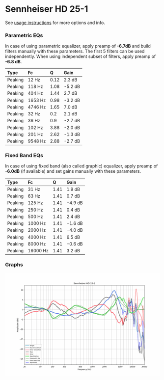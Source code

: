 # Sennheiser HD 25-1
See [usage instructions](https://github.com/jaakkopasanen/AutoEq#usage) for more options and info.

### Parametric EQs
In case of using parametric equalizer, apply preamp of **-6.7dB** and build filters manually
with these parameters. The first 5 filters can be used independently.
When using independent subset of filters, apply preamp of **-6.8 dB**.

| Type    | Fc      |    Q | Gain    |
|:--------|:--------|:-----|:--------|
| Peaking | 12 Hz   | 0.12 | 2.3 dB  |
| Peaking | 118 Hz  | 1.08 | -5.2 dB |
| Peaking | 404 Hz  | 1.44 | 2.7 dB  |
| Peaking | 1653 Hz | 0.98 | -3.2 dB |
| Peaking | 4746 Hz | 1.65 | 7.0 dB  |
| Peaking | 32 Hz   | 0.2  | 2.1 dB  |
| Peaking | 36 Hz   | 0.9  | -2.7 dB |
| Peaking | 102 Hz  | 3.88 | -2.0 dB |
| Peaking | 201 Hz  | 2.62 | -1.3 dB |
| Peaking | 9548 Hz | 2.88 | -2.7 dB |

### Fixed Band EQs
In case of using fixed band (also called graphic) equalizer, apply preamp of **-6.0dB**
(if available) and set gains manually with these parameters.

| Type    | Fc       |    Q | Gain    |
|:--------|:---------|:-----|:--------|
| Peaking | 31 Hz    | 1.41 | 1.9 dB  |
| Peaking | 63 Hz    | 1.41 | 0.7 dB  |
| Peaking | 125 Hz   | 1.41 | -4.9 dB |
| Peaking | 250 Hz   | 1.41 | 0.4 dB  |
| Peaking | 500 Hz   | 1.41 | 2.4 dB  |
| Peaking | 1000 Hz  | 1.41 | -1.6 dB |
| Peaking | 2000 Hz  | 1.41 | -4.0 dB |
| Peaking | 4000 Hz  | 1.41 | 6.5 dB  |
| Peaking | 8000 Hz  | 1.41 | -0.6 dB |
| Peaking | 16000 Hz | 1.41 | 3.2 dB  |

### Graphs
![](./Sennheiser%20HD%2025-1.png)